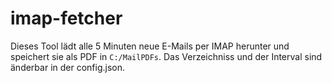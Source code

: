 # imap-fetcher

Dieses Tool lädt alle 5 Minuten neue E-Mails per IMAP herunter und speichert sie als PDF in `C:/MailPDFs`. Das Verzeichniss und der Interval sind änderbar in der config.json.
